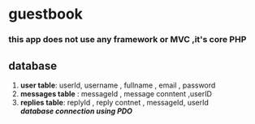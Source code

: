 # guestbook 
### this app does not use any framework or MVC ,it's core PHP 
## database 
1) **user table**: userId, username , fullname , email , password </br>
2) **messages table** : messageId , message conntent ,userID </br>
3) **replies table**: replyId , reply contnet , messageId, userId <br>
***database connection using PDO***
</br></br></br>
